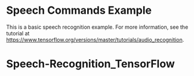 # Speech Commands Example

This is a basic speech recognition example. For more information, see the
tutorial at https://www.tensorflow.org/versions/master/tutorials/audio_recognition.
# Speech-Recognition_TensorFlow
